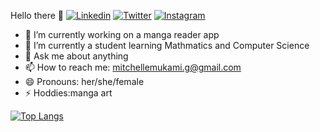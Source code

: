 Hello there 👋 
[![Linkedin][linkedin]][linkedin-url]
[![Twitter][twitter]][twitter-url]
[![Instagram][instagram]][instagram-url]
- 🔭 I’m currently working on a manga reader app
- 🌱 I’m currently a student learning Mathmatics and Computer Science
- 💬 Ask me about anything
- 📫 How to reach me: mitchellemukami.g@gmail.com
- 😄 Pronouns: her/she/female
- ⚡ Hoddies:manga art

[![Top Langs](https://github-readme-stats.vercel.app/api/top-langs/?username=Michellemukami&layout=compact&theme=synthwave)](https://github.com/Michellemukami/github-readme-stats)


<!-- MARKDOWN LINKS & IMAGES -->
<!-- https://www.markdownguide.org/basic-syntax/#reference-style-links -->
[linkedin-url]: https://linkedin.com/in/michelle-mukami-72ab7118a
[twitter-url]: https://twitter.com/GiatuMichelle
[instagram-url]: https://www.instagram.com/_kami_mukami_/ 
[instagram]: https://img.shields.io/badge/Instagram-informational?style=flat&logo=Instagram&logoColor=white&color=E4405F
[linkedin]: https://img.shields.io/badge/Linkedin-informational?style=flat&logo=Linkedin&logoColor=white&color=0A66C2
[twitter]: https://img.shields.io/badge/Twitter-informational?style=flat&logo=Twitter&logoColor=white&color=1DA1F2

